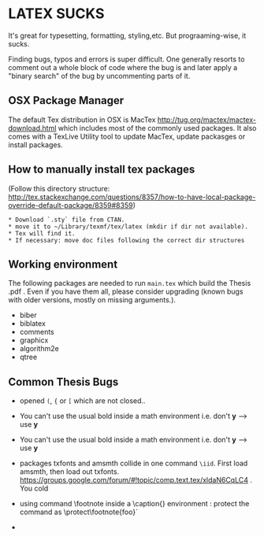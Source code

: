 # LATEX SUCKS
It's great for typesetting, formatting, styling,etc. But prograaming-wise, it sucks.

Finding bugs, typos and errors is super difficult. One generally resorts to comment out a whole block of code where the bug is and later apply a "binary search" of the bug by uncommenting parts of it.


## OSX Package Manager
The default Tex distribution in OSX is MacTex http://tug.org/mactex/mactex-download.html which includes most of the commonly used packages. It also comes with a TexLive Utility tool to update MacTex, update packasges or install packages.

## How to manually install tex packages
(Follow this directory structure: http://tex.stackexchange.com/questions/8357/how-to-have-local-package-override-default-package/8359#8359)

	* Download `.sty` file from CTAN.
	* move it to ~/Library/texmf/tex/latex (mkdir if dir not available).
	* Tex will find it.
	* If necessary: move doc files following the correct dir structures

## Working environment
The following packages are needed to run `main.tex` which build the Thesis .pdf . Even if you have them all, please consider upgrading (known bugs with older versions, mostly on missing arguments.).

* biber
* biblatex
* comments
* graphicx
* algorithm2e
* qtree

## Common Thesis Bugs

* opened `(`, `{` or `[` which are not closed..

* You can't use the usual bold inside a math environment i.e.
don't $\textbf{y}$ --> use $\boldsymbol{y}$

* You can't use the usual bold inside a math environment i.e.
don't $\textbf{y}$ --> use $\boldsymbol{y}$

* packages txfonts and amsmth collide in one command `\iid`. First load amsmth, then load out txfonts. 
https://groups.google.com/forum/#!topic/comp.text.tex/xldaN6CqLC4 . You cold

* using command \footnote inside a \caption{} environment : protect the command as \protect\footnote{foo}`

* 


